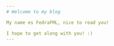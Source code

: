```yaml
---
# Welcome to my blog

My name es FedraFML, nice to read you!

I hope to get along with you! :)
---
```


